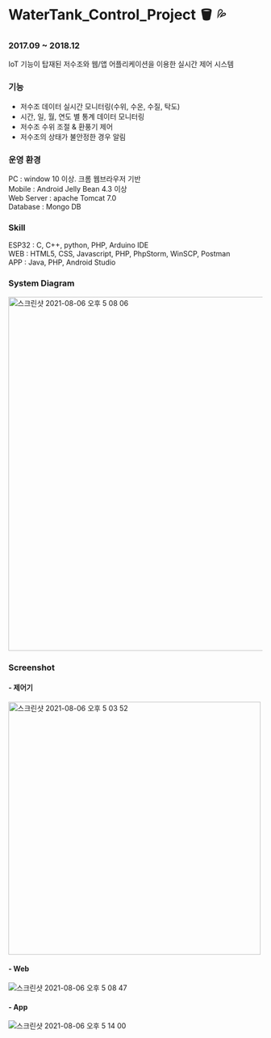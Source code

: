 # WaterTank_Control_Project 🪣 💦
### 2017.09 ~ 2018.12
IoT 기능이 탑재된 저수조와 웹/앱 어플리케이션을 이용한 실시간 제어 시스템

### 기능
- 저수조 데이터 실시간 모니터링(수위, 수온, 수질, 탁도)
- 시간, 일, 월, 연도 별 통계 데이터 모니터링
- 저수조 수위 조절 & 환풍기 제어
- 저수조의 상태가 불안정한 경우 알림

### 운영 환경
PC : window 10 이상. 크롬 웹브라우저 기반 <br>
Mobile : Android Jelly Bean 4.3 이상 <br>
Web Server : apache Tomcat 7.0 <br>
Database : Mongo DB

### Skill
ESP32 : C, C++, python, PHP, Arduino IDE <br>
WEB : HTML5, CSS, Javascript, PHP, PhpStorm, WinSCP, Postman <br>
APP : Java, PHP, Android Studio

### System Diagram
<img width="700" alt="스크린샷 2021-08-06 오후 5 08 06" src="https://user-images.githubusercontent.com/70561950/128479302-5c8459db-f953-4e76-9776-ea6525d2626a.png">

### Screenshot
#### - 제어기
<img width="500" alt="스크린샷 2021-08-06 오후 5 03 52" src="https://user-images.githubusercontent.com/70561950/128479295-d6833671-0320-4651-a26a-d3b4fa571e14.png">

#### - Web
![스크린샷 2021-08-06 오후 5 08 47](https://user-images.githubusercontent.com/70561950/128479310-f1014510-3968-4db3-90eb-c1586d881909.png)

#### - App
![스크린샷 2021-08-06 오후 5 14 00](https://user-images.githubusercontent.com/70561950/128479334-dbde02c1-dfb8-4835-914f-5eb584d7d26f.png)
